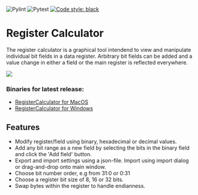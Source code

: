 ![Pylint](https://github.com/fornstedt/registercalculator/actions/workflows/pylint.yml/badge.svg)
![Pytest](https://github.com/fornstedt/registercalculator/actions/workflows/pytest.yml/badge.svg)
[![Code style: black](https://img.shields.io/badge/code%20style-black-000000.svg)](https://github.com/psf/black)

# Register Calculator

The register calculator is a graphical tool intendend to view and manipulate individual bit fields in a data register. Arbitrary bit fields can be added and a value change in either a field or the main register is reflected everywhere.

![](https://fornstedt.eu/images/github/registercalculator.png)

### Binaries for latest release:
* [RegisterCalculator for MacOS](https://github.com/fornstedt/registercalculator/releases/latest/download/RegisterCalculator_MacOS.zip)
* [RegisterCalculator for Windows](https://github.com/fornstedt/registercalculator/releases/latest/download/RegisterCalculator_Windows.zip)

## Features

* Modify register/field using binary, hexadecimal or decimal values.
* Add any bit range as a new field by selecting the bits in the binary field and click the 'Add field' button.
* Export and import settings using a json-file. Import using import dialog or drag-and-drop onto main window.
* Choose bit number order, e.g from 31:0 or 0:31
* Choose a register bit size of 8, 16 or 32 bits.
* Swap bytes within the register to handle endianness.
